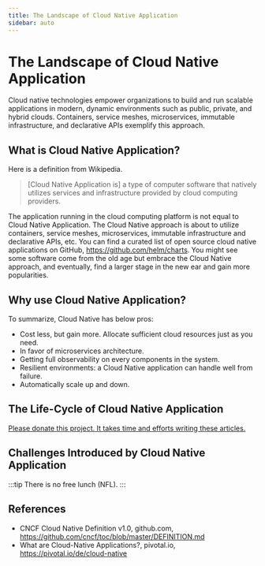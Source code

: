```yaml
---
title: The Landscape of Cloud Native Application
sidebar: auto
---
```


# The Landscape of Cloud Native Application

Cloud native technologies empower organizations to build and run scalable applications in modern, dynamic environments such as public, private, and hybrid clouds. Containers, service meshes, microservices, immutable infrastructure, and declarative APIs exemplify this approach.

## What is Cloud Native Application?

Here is a definition from Wikipedia.

> [Cloud Native Application is] a type of computer software that natively utilizes services and infrastructure provided by cloud computing providers.

The application running in the cloud computing platform is not equal to Cloud Native Application. The Cloud Native approach is about to utilize containers, service meshes, microservices, immutable infrastructure and declarative APIs, etc. You can find a curated list of open source cloud native applications on GitHub, <https://github.com/helm/charts>. You might see some software come from the old age but embrace the Cloud Native approach, and eventually, find a larger stage in the new ear and gain more popularities.

## Why use Cloud Native Application?

<!-- TODO -->

To summarize, Cloud Native has below pros:

* Cost less, but gain more. Allocate sufficient cloud resources just as you need.
* In favor of microservices architecture.
* Getting full observability on every components in the system.
* Resilient environments: a Cloud Native application can handle well from failure.
* Automatically scale up and down.

## The Life-Cycle of Cloud Native Application

[Please donate this project. It takes time and efforts writing these articles.](/)

## Challenges Introduced by Cloud Native Application

:::tip
There is no free lunch (NFL).
:::

## References

* CNCF Cloud Native Definition v1.0, github.com, <https://github.com/cncf/toc/blob/master/DEFINITION.md>
* What are Cloud-Native Applications?, pivotal.io, <https://pivotal.io/de/cloud-native>
